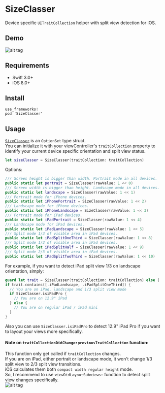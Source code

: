 SizeClasser
===

Device specific `UITraitCollection` helper with split view detection for iOS.

Demo
----

![alt tag](https://github.com/cemolcay/SizeClasser/blob/master/demo.gif?raw=true)

Requirements
----

- Swift 3.0+
- iOS 8.0+

Install
----

```
use_frameworks!
pod 'SizeClasser'
```

Usage
----

[`SizeClasser`](https://github.com/cemolcay/SizeClasser/blob/master/SizeClasser/SizeClasser.swift) is an `OptionSet` type struct.  
You can initialize it with your viewController's `traitCollection` property to identify your current device specific orientation and split view status.

``` swift
let sizeClasser = SizeClasser(traitCollection: traitCollection)
```

Options:

``` swift
/// Screen height is bigger than width. Portrait mode in all devices.
public static let portrait = SizeClasser(rawValue: 1 << 0)
/// Screen width is bigger than height. Landscape mode in all devices.
public static let landscape = SizeClasser(rawValue: 1 << 1)
/// Portrait mode for iPhone devices.
public static let iPhonePortrait = SizeClasser(rawValue: 1 << 2)
/// Landscape mode for iPhone devices.
public static let iPhoneLandscape = SizeClasser(rawValue: 1 << 3)
/// Portrait mode for iPad devices.
public static let iPadPortrait = SizeClasser(rawValue: 1 << 4)
/// Landscape mode for iPad devices.
public static let iPadLandscape = SizeClasser(rawValue: 1 << 5)
/// Split mode 1/3 of visible area in iPad devices.
public static let iPadSplitOneThird = SizeClasser(rawValue: 1 << 8)
/// Split mode 1/2 of visible area in iPad devices.
public static let iPadSplitHalf = SizeClasser(rawValue: 1 << 9)
/// Split mode 2/3 of visible area in iPad devices.
public static let iPadSplitTwoThird = SizeClasser(rawValue: 1 << 10)
```
  
For example, if you want to detect iPad split view 1/3 on landscape orientation, simply:

``` swift
guard let trait = SizeClasser(traitCollection: traitCollection) else { return }
if trait.contains([.iPadLandscape, .iPadSplitOneThird]) {
  // You are on iPad, landscape and 1/3 split view mode
  if SizeClasser.isiPadPro {
    // You are on 12.9" iPad
  } else {
    // You are on regular iPad / iPad mini
  }
}
```

Also you can use `SizeClasser.isiPadPro` to detect 12.9" iPad Pro if you want to layout your views more specifically.  

#### Note on `traitCollectionDidChange:previousTraitCollection` function:
This function only get called if `traitCollection` changes.  
If you are on iPad, either portrait or landscape mode, it won't change 1/3 split view to 2/3 split view transitions.  
iOS calculates them both `compact width regular height` mode.  
So, I recommend to use `viewDidLayoutSubviews:` function to detect split view changes specifically.  
![alt tag](https://github.com/cemolcay/SizeClasser/blob/master/split.png?raw=true)
